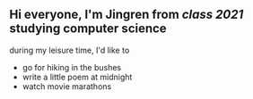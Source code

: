 ## Hi everyone, I'm Jingren from *class 2021* studying **computer science**
during my leisure time, I'd like to 
* go for hiking in the bushes 
* write a little poem at midnight
* watch movie marathons

